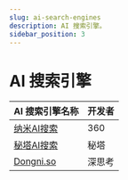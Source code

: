```yaml
---
slug: ai-search-engines
description: AI 搜索引擎。
sidebar_position: 3
---
```


# AI 搜索引擎

| AI 搜索引擎名称 | 开发者 |
|---|---|
| [纳米AI搜索](https://www.n.cn/) | 360 |
| [秘塔AI搜索](https://metaso.cn/) | 秘塔 |
| [Dongni.so](https://www.dongni.so/#/) | 深思考 |
